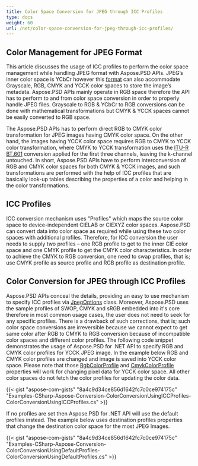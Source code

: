 ```yaml
---
title: Color Space Conversion for JPEG through ICC Profiles
type: docs
weight: 60
url: /net/color-space-conversion-for-jpeg-through-icc-profiles/
---
```


## **Color Management for JPEG Format**


This article discusses the usage of ICC profiles to perform the color space management while handling JPEG format with Aspose.PSD APIs. JPEG’s inner color space is YCbCr however this [format](https://reference.aspose.com/psd/net/aspose.psd/pixelformat) can also accommodate Grayscale, RGB, CMYK and YCCK color spaces to store the image’s metadata. Aspose.PSD APIs mainly operate in RGB space therefore the API has to perform to and from color space conversion in order to properly handle JPEG files. Grayscale to RGB & YCbCr to RGB conversions can be done with mathematical transformations but CMYK & YCCK spaces cannot be easily converted to RGB space.

The Aspose.PSD APIs has to perform direct RGB to CMYK color transformation for JPEG images having CMYK color space. On the other hand, the images having YCCK color space requires RGB to CMYK to YCCK color transformation, where CMYK to YCCK transformation uses the [ITU-R BT.601](https://wikipedia.org/wiki/Rec._601) conversion applied for the first three channels, leaving the k-channel untouched. In short, Aspose.PSD APIs have to perform interconversion of RGB and CMYK color spaces for both CMYK & YCCK images, and such transformations are performed with the help of ICC profiles that are basically look-up tables describing the properties of a color and helping in the color transformations.


## **ICC Profiles**
ICC conversion mechanism uses "Profiles" which maps the source color space to device-independent CIELAB or CIEXYZ color spaces. Aspose.PSD can convert data into color space as required while using these two color spaces with additional profiles. Therefore, for ICC conversion the user needs to supply two profiles – one RGB profile to get to the inner CIE color space and one CMYK profile to get the CMYK color characteristics. In order to achieve the CMYK to RGB conversion, one need to swap profiles, that is; use CMYK profile as source profile and RGB profile as destination profile.
## **Color Conversion for JPEG through ICC Profiles**
Aspose.PSD APIs conceal the details, providing an easy to use mechanism to specify ICC profiles via [JpegOptions](https://reference.aspose.com/psd/net/aspose.psd.imageoptions/jpegoptions) class. Moreover, Aspose.PSD uses the sample profiles of SWOP, CMYK and sRGB embedded into it's core therefore in most common usage cases, the user does not need to seek for any specific profiles. There is a drawback of such corrections, that is; such color space conversions are irreversible because we cannot expect to get same color after RGB to CMYK to RGB conversion because of incompatible color spaces and different color profiles. The following code snippet demonstrates the usage of Aspose.PSD for .NET API to specify RGB and CMYK color profiles for YCCK JPEG image. In the example below RGB and CMYK color profiles are changed and image is saved into YCCK color space. Please note that those [RgbColorProfile](https://reference.aspose.com/psd/net/aspose.psd.imageoptions/jpegoptions/properties/rgbcolorprofile) and [CmykColorProfile](https://reference.aspose.com/psd/net/aspose.psd.imageoptions/jpegoptions/properties/cmykcolorprofile) properties will work for changing pixel data for YCCK color space. All other color spaces do not fetch the color profiles for updating the color data.


{{< gist "aspose-com-gists" "8a4c9d34ce856d1642fc7c0ce974175c" "Examples-CSharp-Aspose-Conversion-ColorConversionUsingICCProfiles-ColorConversionUsingICCProfiles.cs" >}}


If no profiles are set then Aspose.PSD for .NET API will use the default profiles instead. The example below uses destination profiles properties that change the destination color space for the most JPEG Images.


{{< gist "aspose-com-gists" "8a4c9d34ce856d1642fc7c0ce974175c" "Examples-CSharp-Aspose-Conversion-ColorConversionUsingDefaultProfiles-ColorConversionUsingDefaultProfiles.cs" >}}

